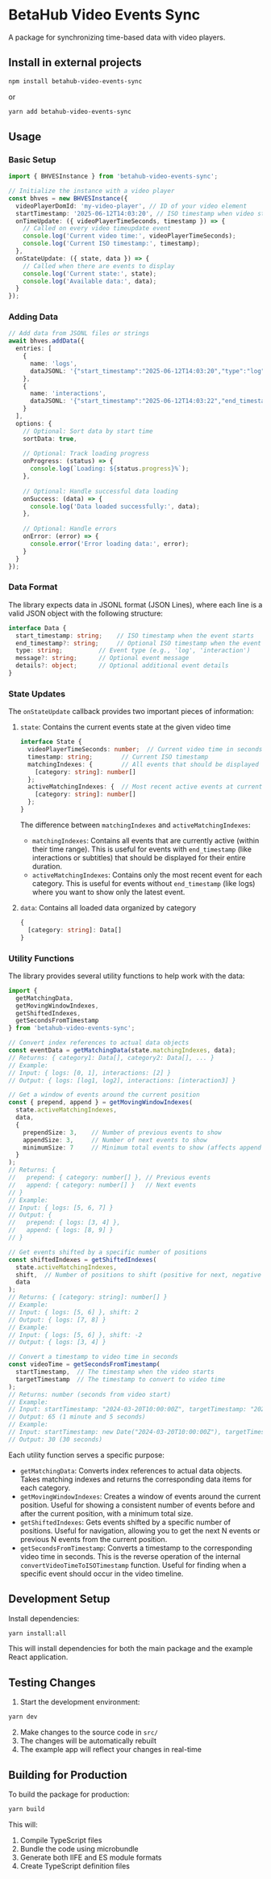 # BetaHub Video Events Sync

A package for synchronizing time-based data with video players.

## Install in external projects

```bash
npm install betahub-video-events-sync
```

or

```bash
yarn add betahub-video-events-sync
```

## Usage

### Basic Setup

```typescript
import { BHVESInstance } from 'betahub-video-events-sync';

// Initialize the instance with a video player
const bhves = new BHVESInstance({
  videoPlayerDomId: 'my-video-player', // ID of your video element
  startTimestamp: '2025-06-12T14:03:20', // ISO timestamp when video starts
  onTimeUpdate: ({ videoPlayerTimeSeconds, timestamp }) => {
    // Called on every video timeupdate event
    console.log('Current video time:', videoPlayerTimeSeconds);
    console.log('Current ISO timestamp:', timestamp);
  },
  onStateUpdate: ({ state, data }) => {
    // Called when there are events to display
    console.log('Current state:', state);
    console.log('Available data:', data);
  }
});
```

### Adding Data

```typescript
// Add data from JSONL files or strings
await bhves.addData({
  entries: [
    { 
      name: 'logs', 
      dataJSONL: '{"start_timestamp":"2025-06-12T14:03:20","type":"log","message":"Event 1"}\n{"start_timestamp":"2025-06-12T14:03:25","type":"log","message":"Event 2"}'
    },
    { 
      name: 'interactions', 
      dataJSONL: '{"start_timestamp":"2025-06-12T14:03:22","end_timestamp":"2025-06-12T14:03:24","type":"interaction","message":"Click"}' 
    }
  ],
  options: {
    // Optional: Sort data by start time
    sortData: true,
    
    // Optional: Track loading progress
    onProgress: (status) => {
      console.log(`Loading: ${status.progress}%`);
    },
    
    // Optional: Handle successful data loading
    onSuccess: (data) => {
      console.log('Data loaded successfully:', data);
    },
    
    // Optional: Handle errors
    onError: (error) => {
      console.error('Error loading data:', error);
    }
  }
});
```

### Data Format

The library expects data in JSONL format (JSON Lines), where each line is a valid JSON object with the following structure:

```typescript
interface Data {
  start_timestamp: string;    // ISO timestamp when the event starts
  end_timestamp?: string;     // Optional ISO timestamp when the event ends
  type: string;          // Event type (e.g., 'log', 'interaction')
  message?: string;      // Optional event message
  details?: object;      // Optional additional event details
}
```

### State Updates

The `onStateUpdate` callback provides two important pieces of information:

1. `state`: Contains the current events state at the given video time
   ```typescript
   interface State {
     videoPlayerTimeSeconds: number;  // Current video time in seconds
     timestamp: string;        // Current ISO timestamp
     matchingIndexes: {        // All events that should be displayed at current time
       [category: string]: number[]
     };
     activeMatchingIndexes: {  // Most recent active events at current time
       [category: string]: number[]
     };
   }
   ```

   The difference between `matchingIndexes` and `activeMatchingIndexes`:
   - `matchingIndexes`: Contains all events that are currently active (within their time range). This is useful for events with `end_timestamp` (like interactions or subtitles) that should be displayed for their entire duration.
   - `activeMatchingIndexes`: Contains only the most recent event for each category. This is useful for events without `end_timestamp` (like logs) where you want to show only the latest event.

2. `data`: Contains all loaded data organized by category
   ```typescript
   {
     [category: string]: Data[]
   }
   ```

### Utility Functions

The library provides several utility functions to help work with the data:

```typescript
import { 
  getMatchingData,
  getMovingWindowIndexes,
  getShiftedIndexes,
  getSecondsFromTimestamp
} from 'betahub-video-events-sync';

// Convert index references to actual data objects
const eventData = getMatchingData(state.matchingIndexes, data);
// Returns: { category1: Data[], category2: Data[], ... }
// Example:
// Input: { logs: [0, 1], interactions: [2] }
// Output: { logs: [log1, log2], interactions: [interaction3] }

// Get a window of events around the current position
const { prepend, append } = getMovingWindowIndexes(
  state.activeMatchingIndexes,
  data,
  {
    prependSize: 3,    // Number of previous events to show
    appendSize: 3,     // Number of next events to show
    minimumSize: 7     // Minimum total events to show (affects append size if needed)
  }
);
// Returns: { 
//   prepend: { category: number[] }, // Previous events
//   append: { category: number[] }   // Next events
// }
// Example:
// Input: { logs: [5, 6, 7] }
// Output: { 
//   prepend: { logs: [3, 4] },
//   append: { logs: [8, 9] }
// }

// Get events shifted by a specific number of positions
const shiftedIndexes = getShiftedIndexes(
  state.activeMatchingIndexes,
  shift,  // Number of positions to shift (positive for next, negative for previous)
  data
);
// Returns: { [category: string]: number[] }
// Example:
// Input: { logs: [5, 6] }, shift: 2
// Output: { logs: [7, 8] }
// Example:
// Input: { logs: [5, 6] }, shift: -2
// Output: { logs: [3, 4] }

// Convert a timestamp to video time in seconds
const videoTime = getSecondsFromTimestamp(
  startTimestamp,  // The timestamp when the video starts
  targetTimestamp  // The timestamp to convert to video time
);
// Returns: number (seconds from video start)
// Example:
// Input: startTimestamp: "2024-03-20T10:00:00Z", targetTimestamp: "2024-03-20T10:01:05Z"
// Output: 65 (1 minute and 5 seconds)
// Example:
// Input: startTimestamp: new Date("2024-03-20T10:00:00Z"), targetTimestamp: "2024-03-20T10:00:30Z"
// Output: 30 (30 seconds)
```

Each utility function serves a specific purpose:
- `getMatchingData`: Converts index references to actual data objects. Takes matching indexes and returns the corresponding data items for each category.
- `getMovingWindowIndexes`: Creates a window of events around the current position. Useful for showing a consistent number of events before and after the current position, with a minimum total size.
- `getShiftedIndexes`: Gets events shifted by a specific number of positions. Useful for navigation, allowing you to get the next N events or previous N events from the current position.
- `getSecondsFromTimestamp`: Converts a timestamp to the corresponding video time in seconds. This is the reverse operation of the internal `convertVideoTimeToISOTimestamp` function. Useful for finding when a specific event should occur in the video timeline.

## Development Setup

Install dependencies:
```bash
yarn install:all
```
This will install dependencies for both the main package and the example React application.

## Testing Changes

1. Start the development environment:
```bash
yarn dev
```
2. Make changes to the source code in `src/`
3. The changes will be automatically rebuilt
4. The example app will reflect your changes in real-time

## Building for Production

To build the package for production:

```bash
yarn build
```

This will:
1. Compile TypeScript files
2. Bundle the code using microbundle
3. Generate both IIFE and ES module formats
4. Create TypeScript definition files
